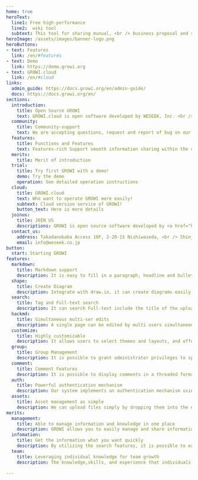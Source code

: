 ```yaml
---
home: true
heroText: 
  line1: Free high-performance
  line2:  wiki tool
  subtext: This tool for sharing munual, <br /> business proposal and simultaneous editing minutes in real time.<br /> it supports comfortable information sharing and work efficiency within the team.
heroImage: /assets/images/banner-logo.png
heroButtons:
- text: Features
  link: /en/#features
- text: Demo
  link: https://demo.growi.org
- text: GROWI.cloud
  link: /en/#cloud
links:
  admin_guide: https://docs.growi.org/en/admin-guide/
  docs: https://docs.growi.org/en/
sections:
  introduction:
    title: Open Source GROWI
    text: GROWI.cloud is open software developed by WESEEK, Inc. <br /> And released under MIT license.
  community:
    title: Community-support
    text: We are accepting questions, request and report of bug on our GItHub or Slack.
  features:
    title: Functions and Features
    text: Features-rich Support smooth information sharing within the company and team Share some of useful Features in GROWI. <br /> The Features Details can get from <a href="https://docs.growi.org/ja/guide/">GROWI Docs/Features</a> introduction.
  merits:
    title: Merit of introduction
  trial:
    title: Try first GROWI with a demo!
    demo: Try the demo
    operation: See detailed operation instructions
  cloud:
    title: GROWI.cloud
    text: Who want to operate GROWI more easily!
    subtext: Cloud version service of GROWI!
    button_text: Here is more details
  joinus:
    title: JOIN US
    descriptions: GROWI is open source software developed by <a href="https://weseek.co.jp">WESEEK, Inc</a> . and released under the MIT license. We are looking for contributors who can help with development and interns who want to develop. <br/> First join Slack and feel free to talk to the WESEEK members.
  contact_us:
    address: Takadanobaba Access 10F, 2-20-15 Nishiwaseda, <br /> Shinjuku-ku, Tokyo, Japan
    email: info@weseek.co.jp
button:
  start: Starting GROWI
features:
  markdown:
    title: Markdown support
    description: It is easy to fill in a paragraph, headline and bullet point Also, supporting rich text editors, Programming language per code, highlight and Emoji, annotation, To-Dolist, formula, UML, Bootstrap(HTML).
  shape:
    title: Create Diagram
    description: Integrate with draw.io, it can create diagrams easily on GROWI.cloud. Diagram can use to share information effectively that is difficult to express in writing.
  search:
    title: Tag and Full-text search
    description: It can search Full-text include the title of the uploaded file.The alphanumeric can be searched with either full-width or half-width characters.
  hackmd:
    title: Simultaneous multi-ser edits
    description: A single page can be edited by multi users simultaneously. It'll be useful when compiling minutes of Meeting. Furthermore, it can automatically save edits and allow viewing of past revisions.
  customize:
    title: Highly customizable
    description: It allows users to select themes and layouts, and offers customization of the sidebar, which is rare compared to other services. Flexible settings are available to match the usage of your team.
  group:
    title: Group Management
    description: It is possible to grant administrator privileges to specific users and to set viewing permissions for pages by user groups.
  comment:
    title: Comment Features
    description: It is possible to display comments in a threaded format for each page on the website. Comments can be written in Markdown format, previewed, and files can also be attached.
  auth:
    title: Powerful authentication mechanism
    description: Our system implements an authentication mechanism using Passport, and supports single sigh-on(SSO) using SAML, LDAP authentication, and login through GitHub/Twitter/Google OAuth provider.
  assets:
    title: Asset management as simple
    description: We can upload files simply by dropping them into the editing screen. The system supports storage on one of four types&#58; local FS, AWS S3, Google Cloud Storage, MongoDB GridFS.
merits:
  management:
    title: Able to manage information and knowledge in one place
    description: GROWI allows you to easily manage and share information and knowledge by consolidating business-related information in one place.
  infomation:
    title: Get the information what you want quickly
    description: By utilizing the search features, it is possible to easily find the desired information. This helps prevent personalization of tasks and creates a more collaborative working environment for the team.
  team:
    title: Leveraging individual knowledge for team growth
    description: The knowledge,skills, and experience that individuals gain from their work are essential assets for growth of organizations and teams. By sharing, storing, and using this knowledge, organizations can develop even further.

---
```

